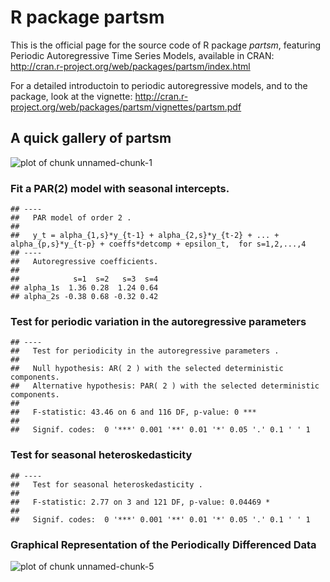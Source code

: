 R package partsm 
========================================================

This is the official page for the source code of R package *partsm*, featuring Periodic Autoregressive Time Series Models, available in CRAN: http://cran.r-project.org/web/packages/partsm/index.html

For a detailed introductoin to periodic autoregressive models, and to the package, look at the vignette:
http://cran.r-project.org/web/packages/partsm/vignettes/partsm.pdf

A quick gallery of partsm
-------------------------


![plot of chunk unnamed-chunk-1](figure/unnamed-chunk-1.png) 



### Fit a PAR(2) model with seasonal intercepts.


```
## ----
##   PAR model of order 2 .
## 
##   y_t = alpha_{1,s}*y_{t-1} + alpha_{2,s}*y_{t-2} + ... + alpha_{p,s}*y_{t-p} + coeffs*detcomp + epsilon_t,  for s=1,2,...,4
## ----
##   Autoregressive coefficients. 
## 
##            s=1  s=2   s=3  s=4
## alpha_1s  1.36 0.28  1.24 0.64
## alpha_2s -0.38 0.68 -0.32 0.42
```


### Test for periodic variation in the autoregressive parameters


```
## ----
##   Test for periodicity in the autoregressive parameters .
## 
##   Null hypothesis: AR( 2 ) with the selected deterministic components.
##   Alternative hypothesis: PAR( 2 ) with the selected deterministic components.
## 
##   F-statistic: 43.46 on 6 and 116 DF, p-value: 0 *** 
## 
##   Signif. codes:  0 '***' 0.001 '**' 0.01 '*' 0.05 '.' 0.1 ' ' 1
```


### Test for seasonal heteroskedasticity 


```
## ----
##   Test for seasonal heteroskedasticity .
## 
##   F-statistic: 2.77 on 3 and 121 DF, p-value: 0.04469 * 
## 
##   Signif. codes:  0 '***' 0.001 '**' 0.01 '*' 0.05 '.' 0.1 ' ' 1
```


### Graphical Representation of the Periodically Differenced Data
![plot of chunk unnamed-chunk-5](figure/unnamed-chunk-5.png) 


